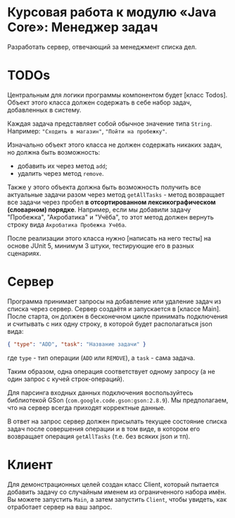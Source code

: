 # Курсовая работа к модулю «Java Core»: Менеджер задач

Разработать сервер, отвечающий за менеджмент списка дел.

# TODOs
Центральным для логики программы компонентом будет [класс Todos]. 
Объект этого класса должен содержать в себе набор задач, добавленных в систему. 

Каждая задача представляет собой обычное значение типа `String`. Например: `"Сходить в магазин"`, `"Пойти на пробежку"`. 

Изначально объект этого класса не должен содержать никаких задач, но должна быть возможность:
- добавить их через метод `add`;
- удалить через метод `remove`. 

Также у этого объекта должна быть возможность получить все актуальные задачи разом через метод `getAllTasks` - метод возвращает все задачи через пробел **в отсортированном лексикографическом (словарном) порядке**. 
Например, если мы добавили задачу "Пробежка", "Акробатика" и "Учёба", то этот метод должен вернуть строку вида `Акробатика Пробежка Учёба`.

После реализации этого класса нужно [написать на него тесты] на основе JUnit 5, минимум 3 штуки, тестирующие его в разных сценариях. 

# Сервер
Программа принимает запросы на добавление или удаление задач из списка через сервер. 
Сервер создаётя и запускается в [классе Main]. 
После старта, он должен в бесконечном цикле принимать подключения и считывать с них одну строку, в которой будет располагаться json вида:

```json
{ "type": "ADD", "task": "Название задачи" }
```
где `type` - тип операции (`ADD` или `REMOVE`), а `task` - сама задача.

Таким образом, одна операция соответствует одному запросу (а не один запрос с кучей строк-операций).

Для парсинга входных данных подключения воспользуйтесь библиотекой GSon (`com.google.code.gson:gson:2.8.9`). Мы предполагаем, что на сервер всегда приходят корректные данные.

В ответ на запрос сервер должен присылать текущее состояние списка задач после совершения операции и в том виде, в котором его возвращает операция `getAllTasks` (т.е. без всяких json и тп).

# Клиент
Для демонстрационных целей создан класс Client, который пытается добавить задачу со случайным именем из ограниченного набора имён. 
Вы можете запустить `Main`, а затем запустить `Client`, чтобы увидеть, как отработает сервер на ваш запрос.


